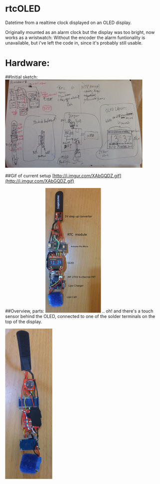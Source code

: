 # rtcOLED
Datetime from a realtime clock displayed on an OLED display.

Originally mounted as an alarm clock but the display was too bright, now works as a wristwatch: Without the encoder the alarm funtionality is unavailable, but i've left the code in, since it's probably still usable.

# Hardware:
##Initial sketch:
![sketch](img/sketch.jpg?raw=true "Sketch")

##Gif of current setup
[http://i.imgur.com/XAbGQDZ.gif](http://i.imgur.com/XAbGQDZ.gif)

##Overview, parts:
![front](img/front.jpg?raw=true "Front")
.. oh! and there's a touch sensor behind the OLED, connected to one of the solder terminals on the top of the display.

![Back](img/back.jpg?raw=true "Back")